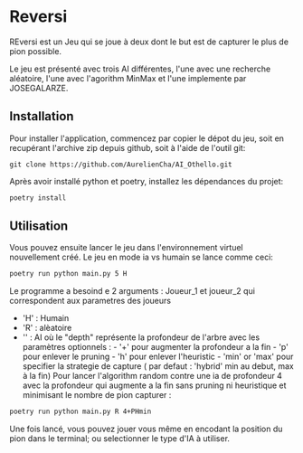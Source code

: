 # Reversi

REversi est un Jeu qui se joue à deux dont le but est de capturer le plus de pion possible.

Le jeu est présenté avec trois AI différentes, l'une avec une recherche aléatoire, l'une avec l'agorithm MinMax et l'une implemente par JOSEGALARZE.


## Installation

Pour installer l'application, commencez par copier le dépot du jeu,
soit en recupérant l'archive zip depuis github, soit à l'aide de l'outil git:
```
git clone https://github.com/AurelienCha/AI_Othello.git
```

Après avoir installé python et poetry, installez les dépendances du projet:

```bash
poetry install
```

## Utilisation

Vous pouvez ensuite lancer le jeu dans l'environnement virtuel nouvellement créé.
Le jeu en mode ia vs humain se lance comme ceci:
```bash
poetry run python main.py 5 H
```
Le programme a besoind e 2 arguments : Joueur_1 et joueur_2 qui correspondent aux parametres des joueurs 
 - 'H' : Humain
 - 'R' : alèatoire
 - '<depth>' : AI où le "depth" représente la profondeur de l'arbre avec les paramètres optionnels :
            - '+' pour augmenter la profondeur a la fin
            - 'p' pour enlever le pruning
            - 'h' pour enlever l'heuristic
           - 'min' or 'max' pour specifier la strategie de capture ( par defaut : 'hybrid' min au debut, max à la fin)
Pour lancer l'algorithm random contre une ia de profondeur 4 avec la profondeur qui augmente a la fin sans pruning ni heuristique et minimisant le nombre de pion capturer :
```bash
poetry run python main.py R 4+PHmin
```

Une fois lancé, vous pouvez jouer vous même en encodant la position du pion dans le terminal; ou selectionner le type d'IA à utiliser.




